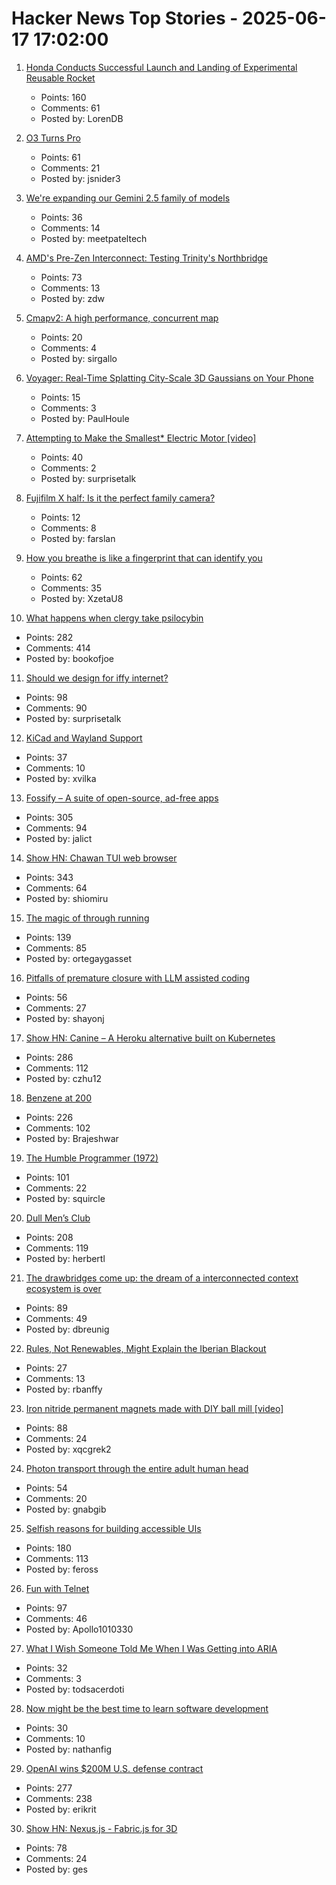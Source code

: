 # Hacker News Top Stories - 2025-06-17 17:02:00

1. [Honda Conducts Successful Launch and Landing of Experimental Reusable Rocket](https://global.honda/en/topics/2025/c_2025-06-17ceng.html)
   - Points: 160
   - Comments: 61
   - Posted by: LorenDB

2. [O3 Turns Pro](https://thezvi.substack.com/p/o3-turns-pro)
   - Points: 61
   - Comments: 21
   - Posted by: jsnider3

3. [We're expanding our Gemini 2.5 family of models](https://blog.google/products/gemini/gemini-2-5-model-family-expands/)
   - Points: 36
   - Comments: 14
   - Posted by: meetpateltech

4. [AMD's Pre-Zen Interconnect: Testing Trinity's Northbridge](https://chipsandcheese.com/p/amds-pre-zen-interconnect-testing)
   - Points: 73
   - Comments: 13
   - Posted by: zdw

5. [Cmapv2: A high performance, concurrent map](https://github.com/sirgallo/cmapv2)
   - Points: 20
   - Comments: 4
   - Posted by: sirgallo

6. [Voyager: Real-Time Splatting City-Scale 3D Gaussians on Your Phone](https://arxiv.org/abs/2506.02774)
   - Points: 15
   - Comments: 3
   - Posted by: PaulHoule

7. [Attempting to Make the Smallest* Electric Motor [video]](https://www.youtube.com/watch?v=6x_NMytSA90)
   - Points: 40
   - Comments: 2
   - Posted by: surprisetalk

8. [Fujifilm X half: Is it the perfect family camera?](https://arslan.io/2025/06/14/fujifilm-x-half-is-it-the-perfect-family-camera/)
   - Points: 12
   - Comments: 8
   - Posted by: farslan

9. [How you breathe is like a fingerprint that can identify you](https://www.nature.com/articles/d41586-025-01835-0)
   - Points: 62
   - Comments: 35
   - Posted by: XzetaU8

10. [What happens when clergy take psilocybin](https://nautil.us/clergy-blown-away-by-psilocybin-1217112/)
   - Points: 282
   - Comments: 414
   - Posted by: bookofjoe

11. [Should we design for iffy internet?](https://bytes.zone/posts/should-we-design-for-iffy-internet/)
   - Points: 98
   - Comments: 90
   - Posted by: surprisetalk

12. [KiCad and Wayland Support](https://www.kicad.org/blog/2025/06/KiCad-and-Wayland-Support/)
   - Points: 37
   - Comments: 10
   - Posted by: xvilka

13. [Fossify – A suite of open-source, ad-free apps](https://github.com/FossifyOrg)
   - Points: 305
   - Comments: 94
   - Posted by: jalict

14. [Show HN: Chawan TUI web browser](https://chawan.net/news/chawan-0-2-0.html)
   - Points: 343
   - Comments: 64
   - Posted by: shiomiru

15. [The magic of through running](https://www.worksinprogress.news/p/the-magic-of-through-running)
   - Points: 139
   - Comments: 85
   - Posted by: ortegaygasset

16. [Pitfalls of premature closure with LLM assisted coding](https://www.shayon.dev/post/2025/164/pitfalls-of-premature-closure-with-llm-assisted-coding/)
   - Points: 56
   - Comments: 27
   - Posted by: shayonj

17. [Show HN: Canine – A Heroku alternative built on Kubernetes](https://github.com/czhu12/canine)
   - Points: 286
   - Comments: 112
   - Posted by: czhu12

18. [Benzene at 200](https://www.chemistryworld.com/opinion/benzene-at-200/4021504.article)
   - Points: 226
   - Comments: 102
   - Posted by: Brajeshwar

19. [The Humble Programmer (1972)](https://www.cs.utexas.edu/~EWD/transcriptions/EWD03xx/EWD340.html)
   - Points: 101
   - Comments: 22
   - Posted by: squircle

20. [Dull Men’s Club](https://www.theguardian.com/society/2025/jun/09/meet-the-members-of-the-dull-mens-club-some-of-them-would-bore-the-ears-off-you)
   - Points: 208
   - Comments: 119
   - Posted by: herbertl

21. [The drawbridges come up: the dream of a interconnected context ecosystem is over](https://www.dbreunig.com/2025/06/16/drawbridges-go-up.html)
   - Points: 89
   - Comments: 49
   - Posted by: dbreunig

22. [Rules, Not Renewables, Might Explain the Iberian Blackout](https://spectrum.ieee.org/spain-grid-failure)
   - Points: 27
   - Comments: 13
   - Posted by: rbanffy

23. [Iron nitride permanent magnets made with DIY ball mill [video]](https://www.youtube.com/watch?v=M6XIgdS1rzs)
   - Points: 88
   - Comments: 24
   - Posted by: xqcgrek2

24. [Photon transport through the entire adult human head](https://www.spiedigitallibrary.org/journals/neurophotonics/volume-12/issue-02/025014/Photon-transport-through-the-entire-adult-human-head/10.1117/1.NPh.12.2.025014.full)
   - Points: 54
   - Comments: 20
   - Posted by: gnabgib

25. [Selfish reasons for building accessible UIs](https://nolanlawson.com/2025/06/16/selfish-reasons-for-building-accessible-uis/)
   - Points: 180
   - Comments: 113
   - Posted by: feross

26. [Fun with Telnet](https://brandonrozek.com/blog/fun-with-telnet/)
   - Points: 97
   - Comments: 46
   - Posted by: Apollo1010330

27. [What I Wish Someone Told Me When I Was Getting into ARIA](https://www.smashingmagazine.com/2025/06/what-i-wish-someone-told-me-aria/)
   - Points: 32
   - Comments: 3
   - Posted by: todsacerdoti

28. [Now might be the best time to learn software development](https://substack.com/home/post/p-165655726)
   - Points: 30
   - Comments: 10
   - Posted by: nathanfig

29. [OpenAI wins $200M U.S. defense contract](https://www.cnbc.com/2025/06/16/openai-wins-200-million-us-defense-contract.html)
   - Points: 277
   - Comments: 238
   - Posted by: erikrit

30. [Show HN: Nexus.js - Fabric.js for 3D](https://punk.cam/lab/nexus)
   - Points: 78
   - Comments: 24
   - Posted by: ges

